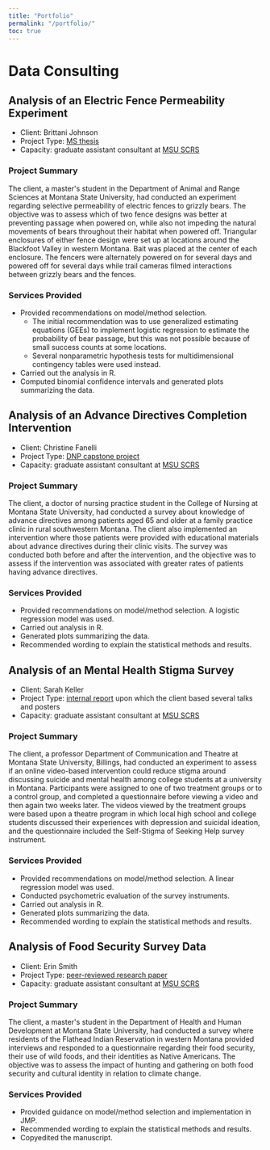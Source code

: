 ```yaml
---
title: "Portfolio"
permalink: "/portfolio/"
toc: true
---
```



# Data Consulting

## Analysis of an Electric Fence Permeability Experiment

- Client: Brittani Johnson
- Project Type: [MS thesis](https://scholarworks.montana.edu/handle/1/14687)
- Capacity: graduate assistant consultant at [MSU SCRS](https://www.montana.edu/statisticalconsulting)

### Project Summary

The client, a master's student in the Department of Animal and Range Sciences
at Montana State University, had conducted an experiment regarding selective
permeability of electric fences to grizzly bears. The objective was to assess
which of two fence designs was better at preventing passage when powered on,
while also not impeding the natural movements of bears throughout their habitat
when powered off. Triangular enclosures of either fence design were set up at
locations around the Blackfoot Valley in western Montana. Bait was placed at
the center of each enclosure. The fencers were alternately powered on for
several days and powered off for several days while trail cameras filmed
interactions between grizzly bears and the fences.

### Services Provided

- Provided recommendations on model/method selection.
    - The initial recommendation was to use generalized estimating equations
      (GEEs) to implement logistic regression to estimate the probability of
      bear passage, but this was not possible because of small success counts
      at some locations.
    - Several nonparametric hypothesis tests for multidimensional contingency
      tables were used instead.
- Carried out the analysis in R.
- Computed binomial confidence intervals and generated plots summarizing the
  data.


## Analysis of an Advance Directives Completion Intervention

- Client: Christine Fanelli
- Project Type: [DNP capstone project](https://scholarworks.montana.edu/handle/1/12777)
- Capacity: graduate assistant consultant at [MSU SCRS](https://www.montana.edu/statisticalconsulting)

### Project Summary

The client, a doctor of nursing practice student in the College of Nursing at
Montana State University, had conducted a survey about knowledge of advance
directives among patients aged 65 and older at a family practice clinic in rural
southwestern Montana. The client also implemented an intervention where those
patients were provided with educational materials about advance directives
during their clinic visits. The survey was conducted both before and after the
intervention, and the objective was to assess if the intervention was associated
with greater rates of patients having advance directives.

### Services Provided

- Provided recommendations on model/method selection. A logistic regression
  model was used.
- Carried out analysis in R.
- Generated plots summarizing the data.
- Recommended wording to explain the statistical methods and results.


## Analysis of an Mental Health Stigma Survey

- Client: Sarah Keller
- Project Type: [internal report](https://scholarworks.montana.edu/handle/1/14927)
  upon which the client based several talks and posters
- Capacity: graduate assistant consultant at [MSU SCRS](https://www.montana.edu/statisticalconsulting)

### Project Summary

The client, a professor Department of Communication and Theatre at Montana
State University, Billings, had conducted an experiment to assess if an online
video-based intervention could reduce stigma around discussing suicide and
mental health among college students at a university in Montana. Participants
were assigned to one of two treatment groups or to a control group, and
completed a questionnaire before viewing a video and then again two weeks
later. The videos viewed by the treatment groups were based upon a theatre
program in which local high school and college students discussed their
experiences with depression and suicidal ideation, and the questionnaire
included the Self-Stigma of Seeking Help survey instrument.

### Services Provided

- Provided recommendations on model/method selection. A linear regression
  model was used.
- Conducted psychometric evaluation of the survey instruments.
- Carried out analysis in R.
- Generated plots summarizing the data.
- Recommended wording to explain the statistical methods and results.


## Analysis of Food Security Survey Data

- Client: Erin Smith
- Project Type: [peer-reviewed research paper](https://doi.org/10.5304/jafscd.2019.09B.011)
- Capacity: graduate assistant consultant at [MSU SCRS](https://www.montana.edu/statisticalconsulting)

### Project Summary

The client, a master's student in the Department of Health and Human Development
at Montana State University, had conducted a survey where residents of the
Flathead Indian Reservation in western Montana provided interviews and responded
to a questionnaire regarding their food security, their use of wild foods, and
their identities as Native Americans. The objective was to assess the impact of
hunting and gathering on both food security and cultural identity in relation
to climate change.

### Services Provided

- Provided guidance on model/method selection and implementation in JMP.
- Recommended wording to explain the statistical methods and results.
- Copyedited the manuscript.


